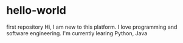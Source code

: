# hello-world
first repository
Hi, I am new to this platform. I love programming and software engineering. 
I'm currently learing Python, Java
